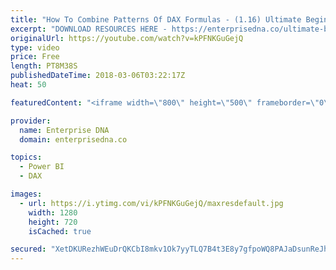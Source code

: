 ```yaml
---
title: "How To Combine Patterns Of DAX Formulas - (1.16) Ultimate Beginners Guide to DAX 2019"
excerpt: "DOWNLOAD RESOURCES HERE - https://enterprisedna.co/ultimate-beginners-guide-to-dax-resource-downloads/ START FROM THE BEGINNING - https://www.youtube.com/playlist?list=PL1myWUzvmmDGmLfty3BDluz8nzme1dZxg  Follow along to the beginners guide DAX tutorials by using the demo data available for download."
originalUrl: https://youtube.com/watch?v=kPFNKGuGejQ
type: video
price: Free
length: PT8M38S
publishedDateTime: 2018-03-06T03:22:17Z
heat: 50

featuredContent: "<iframe width=\"800\" height=\"500\" frameborder=\"0\" src=\"https://www.youtube.com/embed/kPFNKGuGejQ\" allow=\"accelerometer; autoplay; encrypted-media; gyroscope; picture-in-picture\" allowfullscreen></iframe>"

provider:
  name: Enterprise DNA
  domain: enterprisedna.co

topics:
  - Power BI
  - DAX

images:
  - url: https://i.ytimg.com/vi/kPFNKGuGejQ/maxresdefault.jpg
    width: 1280
    height: 720
    isCached: true

secured: "XetDKURezhWEuDrQKCbI8mkv1Ok7yyTLQ7B4t3E8y7gfpoWQ8PAJaDsunReJhzvh1Jsh6RQVdnNEiUvB6xGfj2YgUji4I6ifZyq3kG5zl3DcSKBa9YL62YpXXSUGevV3VuM+UgCf7ss+0zMggXcaVPXWH5kUedwJE6HMqrh8IUNDIuE3wQSEmmT9w7gFLvZthpx/UhkTYlB5NEWFIwEhLkjBzxOuWe8pwzhf7V96sLZYi8ukubOMBj8+8W9l0AziohH6y7Tt4mFycPtupX4ucmHrnHDwMBXdXhaCTgB+GyX3GwP6FY2FtnUnZEv+ATfDEK1IVTYX3J5mai3FKzkPgz1QQl0Zr1hErb1Vto1PohvAcqZLn6piW8cXUgSuGDTB1jT7KOXAVSM02mSwAZCZSA==;tQP8AKPpE5v9YOavWdOOGQ=="
---
```


